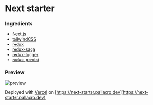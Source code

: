 # Next starter

### Ingredients
- [Next.js](https://nextjs.org/)
- [tailwindCSS](https://tailwindcss.com)
- [redux](https://redux.js.org/)
- [redux-saga](https://redux-saga.js.org/)
- [redux-logger](https://github.com/LogRocket/redux-logger)
- [redux-persist](https://github.com/rt2zz/redux-persist)

### Preview
![preview][preview]

Deployed with [Vercel](https://vercel.com/) on [https://next-starter.pallaoro.dev](https://next-starter.pallaoro.dev)

[preview]: https://raw.githubusercontent.com/lellefood/next-starter/master/preview.png "Previews"